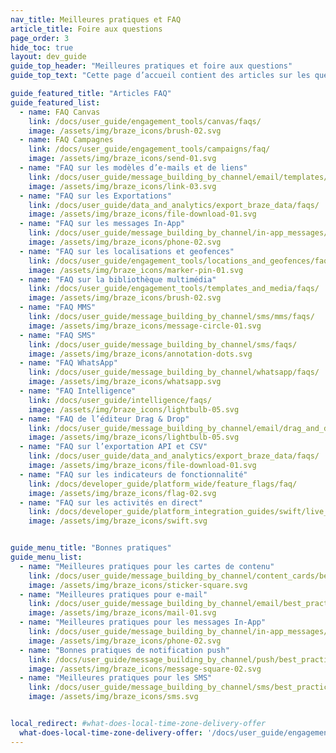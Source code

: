 ```yaml
---
nav_title: Meilleures pratiques et FAQ
article_title: Foire aux questions
page_order: 3
hide_toc: true
layout: dev_guide
guide_top_header: "Meilleures pratiques et foire aux questions"
guide_top_text: "Cette page d’accueil contient des articles sur les questions fréquemment posées et les meilleures pratiques sur le tableau de bord de Braze et ses fonctions."

guide_featured_title: "Articles FAQ"
guide_featured_list:
  - name: FAQ Canvas
    link: /docs/user_guide/engagement_tools/canvas/faqs/
    image: /assets/img/braze_icons/brush-02.svg
  - name: FAQ Campagnes
    link: /docs/user_guide/engagement_tools/campaigns/faq/
    image: /assets/img/braze_icons/send-01.svg
  - name: "FAQ sur les modèles d’e-mails et de liens"
    link: /docs/user_guide/message_building_by_channel/email/templates/faq/
    image: /assets/img/braze_icons/link-03.svg
  - name: "FAQ sur les Exportations"
    link: /docs/user_guide/data_and_analytics/export_braze_data/faqs/
    image: /assets/img/braze_icons/file-download-01.svg
  - name: "FAQ sur les messages In-App"
    link: /docs/user_guide/message_building_by_channel/in-app_messages/faq/
    image: /assets/img/braze_icons/phone-02.svg
  - name: "FAQ sur les localisations et geofences"
    link: /docs/user_guide/engagement_tools/locations_and_geofences/faqs/
    image: /assets/img/braze_icons/marker-pin-01.svg
  - name: "FAQ sur la bibliothèque multimédia"
    link: /docs/user_guide/engagement_tools/templates_and_media/faqs/
    image: /assets/img/braze_icons/brush-02.svg
  - name: "FAQ MMS"
    link: /docs/user_guide/message_building_by_channel/sms/mms/faqs/
    image: /assets/img/braze_icons/message-circle-01.svg
  - name: "FAQ SMS"
    link: /docs/user_guide/message_building_by_channel/sms/faqs/
    image: /assets/img/braze_icons/annotation-dots.svg
  - name: "FAQ WhatsApp"
    link: /docs/user_guide/message_building_by_channel/whatsapp/faqs/
    image: /assets/img/braze_icons/whatsapp.svg
  - name: "FAQ Intelligence"
    link: /docs/user_guide/intelligence/faqs/
    image: /assets/img/braze_icons/lightbulb-05.svg
  - name: "FAQ de l’éditeur Drag & Drop"
    link: /docs/user_guide/message_building_by_channel/email/drag_and_drop/faq/
    image: /assets/img/braze_icons/lightbulb-05.svg
  - name: "FAQ sur l’exportation API et CSV"
    link: /docs/user_guide/data_and_analytics/export_braze_data/faqs/
    image: /assets/img/braze_icons/file-download-01.svg
  - name: "FAQ sur les indicateurs de fonctionnalité"
    link: /docs/developer_guide/platform_wide/feature_flags/faq/
    image: /assets/img/braze_icons/flag-02.svg
  - name: "FAQ sur les activités en direct"
    link: /docs/developer_guide/platform_integration_guides/swift/live_activities/faq/
    image: /assets/img/braze_icons/swift.svg


guide_menu_title: "Bonnes pratiques"
guide_menu_list:
  - name: "Meilleures pratiques pour les cartes de contenu"
    link: /docs/user_guide/message_building_by_channel/content_cards/best_practices/
    image: /assets/img/braze_icons/sticker-square.svg
  - name: "Meilleures pratiques pour e-mail"
    link: /docs/user_guide/message_building_by_channel/email/best_practices/
    image: /assets/img/braze_icons/mail-01.svg
  - name: "Meilleures pratiques pour les messages In-App"
    link: /docs/user_guide/message_building_by_channel/in-app_messages/best_practices/
    image: /assets/img/braze_icons/phone-02.svg
  - name: "Bonnes pratiques de notification push"
    link: /docs/user_guide/message_building_by_channel/push/best_practices/
    image: /assets/img/braze_icons/message-square-02.svg
  - name: "Meilleures pratiques pour les SMS"
    link: /docs/user_guide/message_building_by_channel/sms/best_practices/
    image: /assets/img/braze_icons/sms.svg


local_redirect: #what-does-local-time-zone-delivery-offer
  what-does-local-time-zone-delivery-offer: '/docs/user_guide/engagement_tools/campaigns/faq/#what-does-local-time-zone-delivery-offer'
---
```


<br>